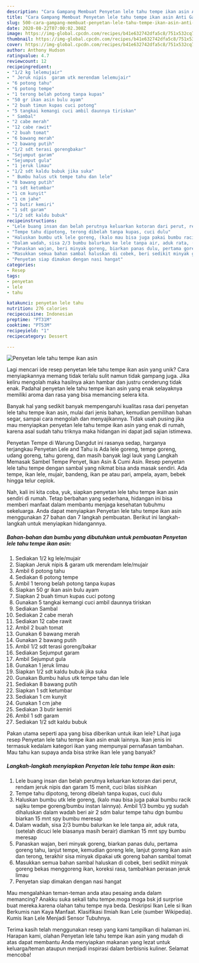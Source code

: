 ```yaml
---
description: "Cara Gampang Membuat Penyetan lele tahu tempe ikan asin Anti Gagal"
title: "Cara Gampang Membuat Penyetan lele tahu tempe ikan asin Anti Gagal"
slug: 500-cara-gampang-membuat-penyetan-lele-tahu-tempe-ikan-asin-anti-gagal
date: 2020-08-22T07:00:02.308Z
image: https://img-global.cpcdn.com/recipes/b41e632742dfa5c8/751x532cq70/penyetan-lele-tahu-tempe-ikan-asin-foto-resep-utama.jpg
thumbnail: https://img-global.cpcdn.com/recipes/b41e632742dfa5c8/751x532cq70/penyetan-lele-tahu-tempe-ikan-asin-foto-resep-utama.jpg
cover: https://img-global.cpcdn.com/recipes/b41e632742dfa5c8/751x532cq70/penyetan-lele-tahu-tempe-ikan-asin-foto-resep-utama.jpg
author: Anthony Hudson
ratingvalue: 4.7
reviewcount: 12
recipeingredient:
- "1/2 kg lelemujair"
- " Jeruk nipis  garam utk merendam lelemujair"
- "6 potong tahu"
- "6 potong tempe"
- "1 terong belah potong tanpa kupas"
- "50 gr ikan asin bulu ayam"
- "2 buah timun kupas cuci potong"
- "5 tangkai kemangi cuci ambil daunnya tiriskan"
- " Sambal"
- "2 cabe merah"
- "12 cabe rawit"
- "2 buah tomat"
- "6 bawang merah"
- "2 bawang putih"
- "1/2 sdt terasi gorengbakar"
- "Sejumput garam"
- "Sejumput gula"
- "1 jeruk limau"
- "1/2 sdt kaldu bubuk jika suka"
- " Bumbu halus utk tempe tahu dan lele"
- "8 bawang putih"
- "1 sdt ketumbar"
- "1 cm kunyit"
- "1 cm jahe"
- "3 butir kemiri"
- "1 sdt garam"
- "1/2 sdt kaldu bubuk"
recipeinstructions:
- "Lele buang insan dan belah perutnya keluarkan kotoran dari perut, rendam jeruk nipis dan garam 15 menit, cuci bilas sisihkan"
- "Tempe tahu dipotong, terong dibelah tanpa kupas, cuci dulu"
- "Haluskan bumbu utk lele goreng, (kalo mau bisa juga pakai bumbu racik sajiku tempe goreng/bumbu instan lainnya). Ambil 1/3 bumbu yg sudah dihaluskan dalam wadah beri air 2 sdm balur tempe tahu dgn bumbu biarkan 15 mnt spy bumbu meresap"
- "Dalam wadah, sisa 2/3 bumbu balurkan ke lele tanpa air, aduk rata, (setelah dicuci lele biasanya masih berair) diamkan 15 mnt spy bumbu meresap"
- "Panaskan wajan, beri minyak goreng, biarkan panas dulu, pertama goreng tahu, lanjut tempe, kemudian goreng lele, lanjut goreng ikan asin dan terong, terakhir sisa minyak dipakai utk goreng bahan sambal tomat"
- "Masukkan semua bahan sambal haluskan di cobek, beri sedikit minyak goreng bekas menggoreng ikan, koreksi rasa, tambahkan perasan jeruk limau"
- "Penyetan siap dimakan dengan nasi hangat"
categories:
- Resep
tags:
- penyetan
- lele
- tahu

katakunci: penyetan lele tahu 
nutrition: 276 calories
recipecuisine: Indonesian
preptime: "PT31M"
cooktime: "PT53M"
recipeyield: "1"
recipecategory: Dessert

---
```



![Penyetan lele tahu tempe ikan asin](https://img-global.cpcdn.com/recipes/b41e632742dfa5c8/751x532cq70/penyetan-lele-tahu-tempe-ikan-asin-foto-resep-utama.jpg)

Lagi mencari ide resep penyetan lele tahu tempe ikan asin yang unik? Cara menyiapkannya memang tidak terlalu sulit namun tidak gampang juga. Jika keliru mengolah maka hasilnya akan hambar dan justru cenderung tidak enak. Padahal penyetan lele tahu tempe ikan asin yang enak selayaknya memiliki aroma dan rasa yang bisa memancing selera kita.

Banyak hal yang sedikit banyak mempengaruhi kualitas rasa dari penyetan lele tahu tempe ikan asin, mulai dari jenis bahan, kemudian pemilihan bahan segar, sampai cara mengolah dan menyajikannya. Tidak usah pusing jika mau menyiapkan penyetan lele tahu tempe ikan asin yang enak di rumah, karena asal sudah tahu triknya maka hidangan ini dapat jadi sajian istimewa.

Penyetan Tempe di Warung Dangdut ini rasanya sedap, harganya terjangkau Penyetan Lele and Tahu is Ada lele goreng, tempe goreng, udang goreng, tahu goreng, dan masih banyak lagi lauk yang Langkah Memasak Sambel Tempe Penyet, Ikan Asin &amp; Cumi Asin. Resep penyetan lele tahu tempe dengan sambal yang nikmat bisa anda masak sendiri. Ada tempe, ikan lele, mujair, bandeng, ikan pe atau pari, ampela, ayam, bebek hingga telur ceplok.


Nah, kali ini kita coba, yuk, siapkan penyetan lele tahu tempe ikan asin sendiri di rumah. Tetap berbahan yang sederhana, hidangan ini bisa memberi manfaat dalam membantu menjaga kesehatan tubuhmu sekeluarga. Anda dapat menyiapkan Penyetan lele tahu tempe ikan asin menggunakan 27 bahan dan 7 langkah pembuatan. Berikut ini langkah-langkah untuk menyiapkan hidangannya.

<!--inarticleads1-->

##### Bahan-bahan dan bumbu yang dibutuhkan untuk pembuatan Penyetan lele tahu tempe ikan asin:

1. Sediakan 1/2 kg lele/mujair
1. Siapkan  Jeruk nipis &amp; garam utk merendam lele/mujair
1. Ambil 6 potong tahu
1. Sediakan 6 potong tempe
1. Ambil 1 terong belah potong tanpa kupas
1. Siapkan 50 gr ikan asin bulu ayam
1. Siapkan 2 buah timun kupas cuci potong
1. Gunakan 5 tangkai kemangi cuci ambil daunnya tiriskan
1. Sediakan  Sambal
1. Sediakan 2 cabe merah
1. Sediakan 12 cabe rawit
1. Ambil 2 buah tomat
1. Gunakan 6 bawang merah
1. Gunakan 2 bawang putih
1. Ambil 1/2 sdt terasi goreng/bakar
1. Sediakan Sejumput garam
1. Ambil Sejumput gula
1. Gunakan 1 jeruk limau
1. Siapkan 1/2 sdt kaldu bubuk jika suka
1. Gunakan  Bumbu halus utk tempe tahu dan lele
1. Sediakan 8 bawang putih
1. Siapkan 1 sdt ketumbar
1. Sediakan 1 cm kunyit
1. Gunakan 1 cm jahe
1. Sediakan 3 butir kemiri
1. Ambil 1 sdt garam
1. Sediakan 1/2 sdt kaldu bubuk


Pakan utama seperti apa yang bisa diberikan untuk ikan lele? Lihat juga resep Penyetan lele tahu tempe ikan asin enak lainnya. Ikan jenis ini termasuk kedalam kategori ikan yang mempunyai pernafasan tambahan. Mau tahu kan supaya anda bisa strike ikan lele yang banyak? 

<!--inarticleads2-->

##### Langkah-langkah menyiapkan Penyetan lele tahu tempe ikan asin:

1. Lele buang insan dan belah perutnya keluarkan kotoran dari perut, rendam jeruk nipis dan garam 15 menit, cuci bilas sisihkan
1. Tempe tahu dipotong, terong dibelah tanpa kupas, cuci dulu
1. Haluskan bumbu utk lele goreng, (kalo mau bisa juga pakai bumbu racik sajiku tempe goreng/bumbu instan lainnya). Ambil 1/3 bumbu yg sudah dihaluskan dalam wadah beri air 2 sdm balur tempe tahu dgn bumbu biarkan 15 mnt spy bumbu meresap
1. Dalam wadah, sisa 2/3 bumbu balurkan ke lele tanpa air, aduk rata, (setelah dicuci lele biasanya masih berair) diamkan 15 mnt spy bumbu meresap
1. Panaskan wajan, beri minyak goreng, biarkan panas dulu, pertama goreng tahu, lanjut tempe, kemudian goreng lele, lanjut goreng ikan asin dan terong, terakhir sisa minyak dipakai utk goreng bahan sambal tomat
1. Masukkan semua bahan sambal haluskan di cobek, beri sedikit minyak goreng bekas menggoreng ikan, koreksi rasa, tambahkan perasan jeruk limau
1. Penyetan siap dimakan dengan nasi hangat


Mau mengalahkan teman-teman anda atau pesaing anda dalam memancing? Anakku suka sekali tahu tempe.moga moga bsk jd surprise buat mereka.karena olahan tahu tempe nya beda. Deskripsi Ikan Lele si Ikan Berkumis nan Kaya Manfaat. Klasifikasi Ilmiah Ikan Lele (sumber Wikipedia). Kumis Ikan Lele Menjadi Sensor Tubuhnya. 

Terima kasih telah menggunakan resep yang kami tampilkan di halaman ini. Harapan kami, olahan Penyetan lele tahu tempe ikan asin yang mudah di atas dapat membantu Anda menyiapkan makanan yang lezat untuk keluarga/teman ataupun menjadi inspirasi dalam berbisnis kuliner. Selamat mencoba!
